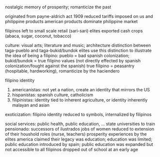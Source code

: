 nostalgic memory of prosperity; romanticize the past

originated from payne-aldrich act 1909
reduced tariffs imposed on us and philippine products
american products dominate philippine market

filipinos left to small scale retail (sari-sari)
elites exported cash crops (abaca, sugar, coconut, tobacco)

culture: visual arts; literature and music; architecture
distinction between taga-pueblo and taga-bukid/bundok
elites use this distinction to illustrate the idea of being a filipino: pueblo = bad spanish colonization; bukid/bundok = true filipino values (not directly effected by spanish colonization/fought against the spanish)
true filipino = peasantry (hospitable, hardworking), romanticize by the haciendero

filipino identity
1. americanistas: not yet a nation, create an identity that mirrors the US
2. hispanistas: spanish culture, catholicism
3. filipinistas: identity tied to inherent agriculture, or identity inherently malayan and asian

exoticization: filipino identity reduced to symbols, internalized by filipinos

social services: public health, public education, ...
state universities to train
pensionado: successors of ilustrados
jobs of women reduced to extension of their houshold roles (nurse, teachers)
prosperity experiences by the elites
america claimed their legacy was education; education was limited; public education introduced by spain; public education was expanded but not accessible to all
filipinos dropped out of school at an early age